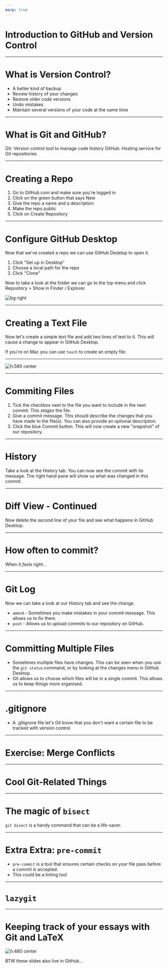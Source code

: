 ```yaml
---
marp: true
---
```

# Introduction to GitHub and Version Control

---
# What is Version Control?

- A better kind of backup
- Review history of your changes
- Restore older code versions
- Undo mistakes
- Maintain several versions of your code at the same time

---
# What is Git and GitHub?

Git: Version control tool to manage code history
GitHub: Hosting service for Git repositories

---
# Creating a Repo

1. Go to GitHub.com and make sure you're logged in
2. Click on the green button that says New
3. Give the repo a name and a description
4. Make the repo public
5. Click on Create Repository

---
# Configure GitHub Desktop

Now that we've created a repo we can use GitHub Desktop to open it.

1. Click "Set up in Desktop"
2. Choose a local path for the repo
3. Click "Clone"

Now to take a look at the folder we can go to the top menu and click Repository > Show in Finder / Explorer.

<style>
img[alt~="center"] {
  display: block;
  margin: 0 auto;
}
</style>


![bg right](./pictures/setup-in-desktop.PNG)

---
# Creating a Text File

Now let's create a simple text file and add two lines of text to it. This will cause a change to appear in GitHub Desktop.

If you're on Mac you can use `touch` to create an empty file.

---

![h:580 center](./pictures/diff-add.png)

---
# Commiting Files

1. Tick the checkbox next to the file you want to include in the next commit. This _stages_ the file.
2. Give a commit message. This should describe the changes that you have made to the file(s). You can also provide an optional description.
3. Click the blue Commit button. This will now create a new "snapshot" of our repository.

---
# History

Take a look at the History tab. You can now see the commit with its message. The right hand pane will show us what was changed in this commit.

---
# Diff View - Continued

Now delete the _second_ line of your file and see what happens in GitHub Desktop.

---
# How often to commit?

When it _feels right_...

---
# Git Log

Now we can take a look at our History tab and see the change.

- `amend` - Sometimes you make mistakes in your commit message. This allows us to fix them.
- `push` - Allows us to upload commits to our repository on GitHub.

---
# Committing Multiple Files

- Sometimes multiple files have changes. This can be seen when you use the `git status` command, or by looking at the changes menu in GitHub Desktop.
- Git allows us to choose which files will be in a single commit. This allows us to keep things more organised.

---
# .gitignore

- A .gitignore file let's Git know that you don't want a certain file to be tracked with version control

---
# Exercise: Merge Conflicts

---

# Cool Git-Related Things

---
# The magic of `bisect`

`git bisect` is a handy command that can be a life-saver.

---
# Extra Extra: `pre-commit`

- `pre-commit` is a tool that ensures certain checks on your file pass before a commit is accepted.
- This could be a linting tool 

---
#  `lazygit`
---
# Keeping track of your essays with Git and LaTeX

![h:480 center](./pictures/dissertation-commit-log.PNG)

BTW these slides also live in GitHub...

